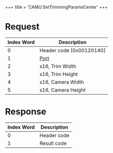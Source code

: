 +++
title = 'CAMU:SetTrimmingParamsCenter'
+++

# Request

| Index Word | Description                             |
|------------|-----------------------------------------|
| 0          | Header code \[0x00120140\]              |
| 1          | [Port](Camera_Services#port "wikilink") |
| 2          | s16, Trim Width                         |
| 3          | s16, Trim Height                        |
| 4          | s16, Camera Width                       |
| 5          | s16, Camera Height                      |

# Response

| Index Word | Description |
|------------|-------------|
| 0          | Header code |
| 1          | Result code |
